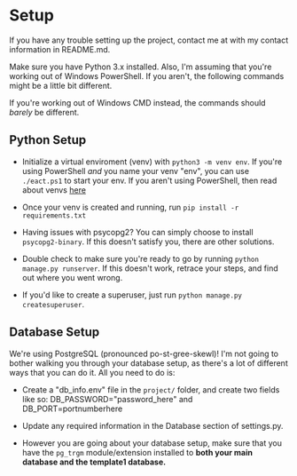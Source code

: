 # Setup

If you have any trouble setting up the project, contact me at with my contact information in README.md.

Make sure you have Python 3.x installed. Also, I'm assuming that you're working out of Windows PowerShell. If you aren't, the following commands might be a little bit different.

If you're working out of Windows CMD instead, the commands should _barely_ be different.

## Python Setup

-   Initialize a virtual enviroment (venv) with `python3 -m venv env`. If you're using PowerShell _and_ you name your venv "env", you can use `./eact.ps1` to start your env. If you aren't using PowerShell, then read about venvs [here](https://docs.python.org/3/library/venv.html)

-   Once your venv is created and running, run `pip install -r requirements.txt`

-   Having issues with psycopg2? You can simply choose to install `psycopg2-binary`. If this doesn't satisfy you, there are other solutions.

-   Double check to make sure you're ready to go by running `python manage.py runserver`. If this doesn't work, retrace your steps, and find out where you went wrong.

-   If you'd like to create a superuser, just run `python manage.py createsuperuser`.

## Database Setup

We're using PostgreSQL (pronounced po-st-gree-skewl)! I'm not going to bother walking you through your database setup, as there's a lot of different ways that you can do it. All you need to do is:

-   Create a "db_info.env" file in the `project/` folder, and create two fields like so: DB_PASSWORD="password_here" and DB_PORT=portnumberhere

-   Update any required information in the Database section of settings.py.

-   However you are going about your database setup, make sure that you have the `pg_trgm` module/extension installed to **both your main database and the template1 database.**


